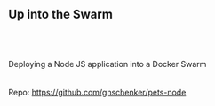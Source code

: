 ## Up into the Swarm
<br><br><br>
Deploying a Node JS application into a Docker Swarm
<br><br><br>
Repo: https://github.com/gnschenker/pets-node